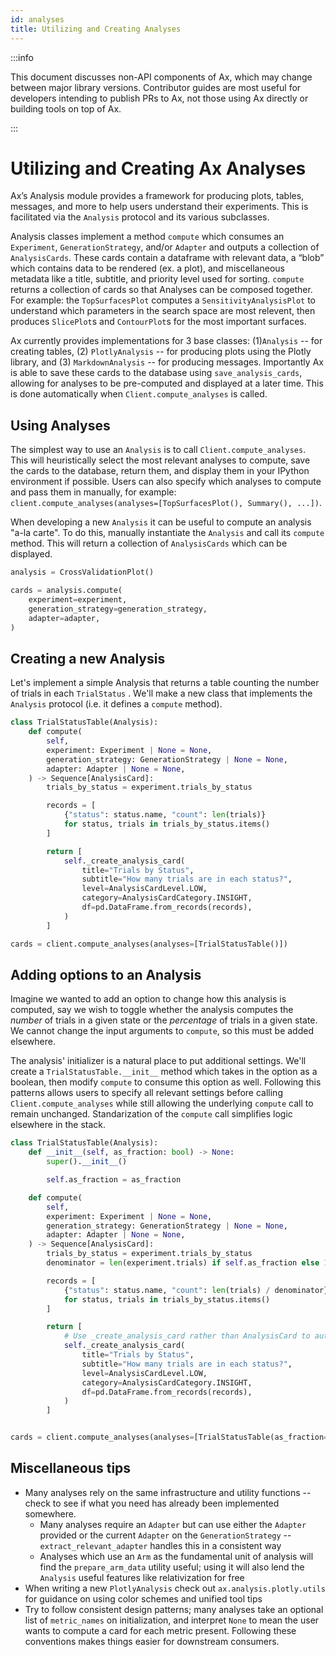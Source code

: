 ```yaml
---
id: analyses
title: Utilizing and Creating Analyses
---
```


:::info

This document discusses non-API components of Ax, which may change between major
library versions. Contributor guides are most useful for developers intending to
publish PRs to Ax, not those using Ax directly or building tools on top of Ax.

:::

# Utilizing and Creating Ax Analyses

Ax’s Analysis module provides a framework for producing plots, tables, messages,
and more to help users understand their experiments. This is facilitated via the
`Analysis` protocol and its various subclasses.

Analysis classes implement a method `compute` which consumes an `Experiment`,
`GenerationStrategy`, and/or `Adapter` and outputs a collection of
`AnalysisCards`. These cards contain a dataframe with relevant data, a “blob”
which contains data to be rendered (ex. a plot), and miscellaneous metadata like
a title, subtitle, and priority level used for sorting. `compute` returns a
collection of cards so that Analyses can be composed together. For example: the
`TopSurfacesPlot` computes a `SensitivityAnalysisPlot` to understand which
parameters in the search space are most relevent, then produces `SlicePlot`s and
`ContourPlot`s for the most important surfaces.

Ax currently provides implementations for 3 base classes: (1)`Analysis` -- for
creating tables, (2) `PlotlyAnalysis` -- for producing plots using the Plotly
library, and (3) `MarkdownAnalysis` -- for producing messages. Importantly Ax is
able to save these cards to the database using `save_analysis_cards`, allowing
for analyses to be pre-computed and displayed at a later time. This is done
automatically when `Client.compute_analyses` is called.

## Using Analyses

The simplest way to use an `Analysis` is to call `Client.compute_analyses`. This
will heuristically select the most relevant analyses to compute, save the cards
to the database, return them, and display them in your IPython environment if
possible. Users can also specify which analyses to compute and pass them in
manually, for example:
`client.compute_analyses(analyses=[TopSurfacesPlot(), Summary(), ...])`.

When developing a new `Analysis` it can be useful to compute an analysis "a-la
carte". To do this, manually instantiate the `Analysis` and call its `compute`
method. This will return a collection of `AnalysisCards` which can be displayed.

```python
analysis = CrossValidationPlot()

cards = analysis.compute(
    experiment=experiment,
    generation_strategy=generation_strategy,
    adapter=adapter,
)
```

## Creating a new Analysis

Let's implement a simple Analysis that returns a table counting the number of
trials in each `TrialStatus` . We'll make a new class that implements the
`Analysis` protocol (i.e. it defines a `compute` method).

```python
class TrialStatusTable(Analysis):
    def compute(
        self,
        experiment: Experiment | None = None,
        generation_strategy: GenerationStrategy | None = None,
        adapter: Adapter | None = None,
    ) -> Sequence[AnalysisCard]:
        trials_by_status = experiment.trials_by_status

        records = [
            {"status": status.name, "count": len(trials)}
            for status, trials in trials_by_status.items()
        ]

        return [
            self._create_analysis_card(
                title="Trials by Status",
                subtitle="How many trials are in each status?",
                level=AnalysisCardLevel.LOW,
                category=AnalysisCardCategory.INSIGHT,
                df=pd.DataFrame.from_records(records),
            )
        ]

cards = client.compute_analyses(analyses=[TrialStatusTable()])
```

## Adding options to an Analysis

Imagine we wanted to add an option to change how this analysis is computed, say
we wish to toggle whether the analysis computes the _number_ of trials in a
given state or the _percentage_ of trials in a given state. We cannot change the
input arguments to `compute`, so this must be added elsewhere.

The analysis' initializer is a natural place to put additional settings. We'll
create a `TrialStatusTable.__init__` method which takes in the option as a
boolean, then modify `compute` to consume this option as well. Following this
patterns allows users to specify all relevant settings before calling
`Client.compute_analyses` while still allowing the underlying `compute` call to
remain unchanged. Standarization of the `compute` call simplifies logic
elsewhere in the stack.

```python
class TrialStatusTable(Analysis):
    def __init__(self, as_fraction: bool) -> None:
        super().__init__()

        self.as_fraction = as_fraction

    def compute(
        self,
        experiment: Experiment | None = None,
        generation_strategy: GenerationStrategy | None = None,
        adapter: Adapter | None = None,
    ) -> Sequence[AnalysisCard]:
        trials_by_status = experiment.trials_by_status
        denominator = len(experiment.trials) if self.as_fraction else 1

        records = [
            {"status": status.name, "count": len(trials) / denominator}
            for status, trials in trials_by_status.items()
        ]

        return [
            # Use _create_analysis_card rather than AnalysisCard to automatically populate relevant metadata
            self._create_analysis_card(
                title="Trials by Status",
                subtitle="How many trials are in each status?",
                level=AnalysisCardLevel.LOW,
                category=AnalysisCardCategory.INSIGHT,
                df=pd.DataFrame.from_records(records),
            )
        ]


cards = client.compute_analyses(analyses=[TrialStatusTable(as_fraction=True)])
```

## Miscellaneous tips

- Many analyses rely on the same infrastructure and utility functions -- check
  to see if what you need has already been implemented somewhere.
  - Many analyses require an `Adapter` but can use either the `Adapter` provided
    or the current `Adapter` on the `GenerationStrategy` --
    `extract_relevant_adapter` handles this in a consistent way
  - Analyses which use an `Arm` as the fundamental unit of analysis will find
    the `prepare_arm_data` utility useful; using it will also lend the
    `Analysis` useful features like relativization for free
- When writing a new `PlotlyAnalysis` check out `ax.analysis.plotly.utils` for
  guidance on using color schemes and unified tool tips
- Try to follow consistent design patterns; many analyses take an optional list
  of `metric_names` on initialization, and interpret `None` to mean the user
  wants to compute a card for each metric present. Following these conventions
  makes things easier for downstream consumers.
